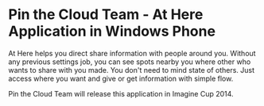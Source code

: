 Pin the Cloud Team - At Here Application in Windows Phone
=============

At Here helps you direct share information with people around you.
Without any previous settings job, you can see spots nearby you where other who wants to share with you made.
You don't need to mind state of others. Just access where you want and give or get information with simple flow.

Pin the Cloud Team will release this application in Imagine Cup 2014.